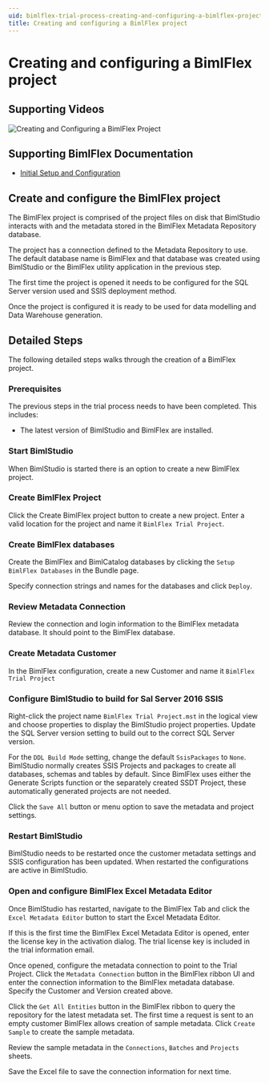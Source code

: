 ```yaml
---
uid: bimlflex-trial-process-creating-and-configuring-a-bimlflex-project
title: Creating and configuring a BimlFlex project
---
```


# Creating and configuring a BimlFlex project

## Supporting Videos

![Creating and Configuring a BimlFlex Project](https://www.youtube.com/watch?v=XuYbHbju9Go?rel=0&autoplay=0)

## Supporting BimlFlex Documentation

- [Initial Setup and Configuration](../user-guide/initial-setup-and-configuration.md)

## Create and configure the BimlFlex project

The BimlFlex project is comprised of the project files on disk that BimlStudio interacts with and the metadata stored in the BimlFlex Metadata Repository database.

The project has a connection defined to the Metadata Repository to use. The default database name is BimlFlex and that database was created using BimlStudio or the BimlFlex utility application in the previous step.

The first time the project is opened it needs to be configured for the SQL Server version used and SSIS deployment method.

Once the project is configured it is ready to be used for data modelling and Data Warehouse generation.

## Detailed Steps

The following detailed steps walks through the creation of a BimlFlex project.

### Prerequisites

The previous steps in the trial process needs to have been completed. This includes:

- The latest version of BimlStudio and BimlFlex are installed.

### Start BimlStudio

When BimlStudio is started there is an option to create a new BimlFlex project.

### Create BimlFlex Project

Click the Create BimlFlex project button to create a new project. Enter a valid location for the project and name it `BimlFlex Trial Project`.

### Create BimlFlex databases

Create the BimlFlex and BimlCatalog databases by clicking the `Setup BimlFlex Databases` in the Bundle page.

Specify connection strings and names for the databases and click `Deploy`.

### Review Metadata Connection

Review the connection and login information to the BimlFlex metadata database. It should point to the BimlFlex database.

### Create Metadata Customer

In the BimlFlex configuration, create a new Customer and name it `BimlFlex Trial Project`

### Configure BimlStudio to build for Sal Server 2016 SSIS

Right-click the project name `BimlFlex Trial Project.mst` in the logical view and choose properties to display the BimlStudio project properties. Update the SQL Server version setting to build out to the correct SQL Server version.

For the `DDL Build Mode` setting, change the default `SsisPackages` to `None`. BimlStudio normally creates SSIS Projects and packages to create all databases, schemas and tables by default. Since BimlFlex uses either the Generate Scripts function or the separately created SSDT Project, these automatically generated projects are not needed.

Click the `Save All` button or menu option to save the metadata and project settings.

### Restart BimlStudio

BimlStudio needs to be restarted once the customer metadata settings and SSIS configuration has been updated. When restarted the configurations are active in BimlStudio.

### Open and configure BimlFlex Excel Metadata Editor

Once BimlStudio has restarted, navigate to the BimlFlex Tab and click the `Excel Metadata Editor` button to start the Excel Metadata Editor.

If this is the first time the BimlFlex Excel Metadata Editor is opened, enter the license key in the activation dialog. The trial license key is included in the trial information email.

Once opened, configure the metadata connection to point to the Trial Project. Click the `Metadata Connection` button in the BimlFlex ribbon UI and enter the connection information to the BimlFlex metadata database. Specify the Customer and Version created above.

Click the `Get All Entities` button in the BimlFlex ribbon to query the repository for the latest metadata set. The first time a request is sent to an empty customer BimlFlex allows creation of sample metadata. Click `Create Sample` to create the sample metadata.

Review the sample metadata in the `Connections`, `Batches` and `Projects` sheets.

Save the Excel file to save the connection information for next time.
